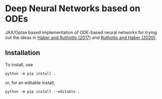 # Deep Neural Networks based on ODEs

JAX/Optax based implementation of ODE-based neural networks for trying out the ideas in [Haber and Ruthotto (2017)](https://arxiv.org/abs/1705.03341) and [Ruthotto and Haber (2020)](https://arxiv.org/abs/1804.04272).

## Installation
To install, use
```
python -m pip install .
```

or, for an editable install,

```
python -m pip install --editable .
```